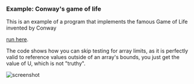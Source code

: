 
### Example: Conway's game of life


This is an example of a program that implements the famous Game of Life invented by Conway

 [run here](http://beadslang.com/projects/game_of_life/life.html). 
 
 The code shows how you can skip testing for array limits, as it is perfectly valid to reference values outside of an array's bounds, you just get the value of U, which is not "truthy".
 
![screenshot](http://beadslang.com/projects/game_of_life/screenshot.gif)
